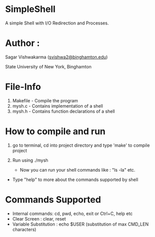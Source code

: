 # SimpleShell

A simple Shell with I/O Redirection and Processes.


Author :
============
Sagar Vishwakarma (svishwa2@binghamton.edu)

State University of New York, Binghamton


File-Info
============

1)	Makefile         - Compile the program
2)	mysh.c           - Contains implementation of a shell
3)	mysh.h           - Contains function declarations of a shell


How to compile and run
============

1)	go to terminal, cd into project directory and type 'make' to compile project

2)	Run using ./mysh

	- Now you can run your shell commands like : "ls -la" etc.

  - Type "help" to more about the commands supported by shell


Commands Supported
============

- Internal commands: cd, pwd, echo, exit or Ctrl+C, help etc
- Clear Screen     : clear, reset
- Variable Substitution : echo $USER (substitution of max CMD_LEN characters)
